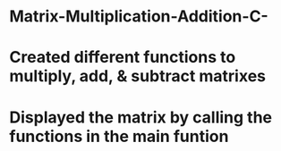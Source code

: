 # Matrix-Multiplication-Addition-C-

# Created different functions to multiply, add, & subtract matrixes
# Displayed the matrix by calling the functions in the main funtion
